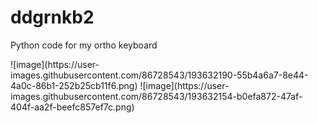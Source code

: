 # ddgrnkb2
Python code for my ortho keyboard

<picture>
![image](https://user-images.githubusercontent.com/86728543/193632190-55b4a6a7-8e44-4a0c-86b1-252b25cb11f6.png)
![image](https://user-images.githubusercontent.com/86728543/193632154-b0efa872-47af-404f-aa2f-beefc857ef7c.png)
</picture>
